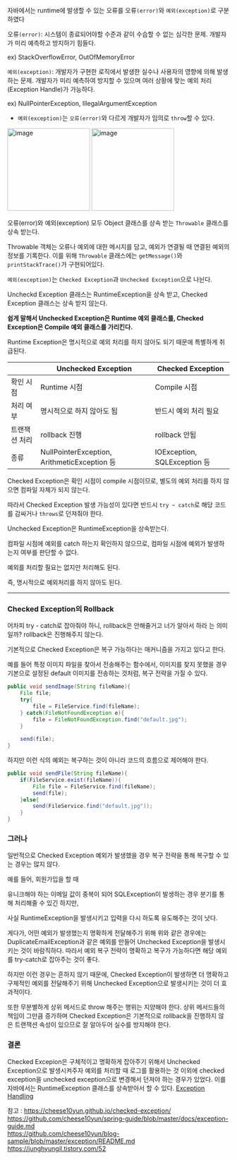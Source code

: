 자바에서는 runtime에 발생할 수 있는 오류를 오류`(error)`와 `예외(exception)`로 구분하였다 

오류`(error)`: 시스템이 종료되어야할 수준과 같이 수습할 수 없는 심각한 문제. 개발자가 미리 예측하고 방지하기 힘들다.

ex) StackOverflowError, OutOfMemoryError

`예외(exception)`: 개발자가 구현한 로직에서 발생한 실수나 사용자의 영향에 의해 발생하는 문제. 개발자가 미리 예측하여 방지할 수 있으며 여러 상황에 맞는 예외 처리(Exception Handle)가 가능하다.

ex) NullPointerException, IllegalArgumentException

- `예외(exception)`는 `오류(error)`와 다르게 개발자가 임의로 `throw`할 수 있다.

<img width="187" alt="image" src="https://github.com/2eungwoo/TIL/assets/89715722/1edd3876-8cd6-4849-b6ab-8a1d465b6ee1"> <img width="187" alt="image" src="https://github.com/2eungwoo/TIL/assets/89715722/c3b12195-a48c-481f-a63d-1ed45d873539">



오류(error)와 예외(exception) 모두 Object 클래스를 상속 받는 `Throwable` 클래스를 상속 받는다.

Throwable 객체는 오류나 예외에 대한 메시지를 담고, 예외가 연결될 때 연결된 예외의 정보를 기록한다. 이를 위해 `Throwable` 클래스에는 `getMessage()`와 `printStackTrace()`가 구현되어있다.

`예외(exception)`는 `Checked Exception`과 `Unchecked Exception`으로 나뉜다.

Uncheckd Exception 클래스는 RuntimeException을 상속 받고, Checked Exception 클래스는 상속 받지 않는다.

**쉽게 말해서 Unchecked Exception은 Runtime 예외 클래스를, Checked Exception은 Compile 예외 클래스를 가리킨다.**

Runtime Exception은 명시적으로 예외 처리를 하지 않아도 되기 때문에 특별하게 취급된다.

|  | Unchecked Exception | Checked Exception |
| --- | --- | --- |
| 확인 시점 | Runtime 시점 | Compile 시점 |
| 처리 여부 | 명시적으로 하지 않아도 됨 | 반드시 예외 처리 필요 |
| 트랜잭션 처리 | rollback 진행 | rollback 안됨 |
| 종류 | NullPointerException, ArithmeticException 등 | IOException, SQLException 등 |

Checked Exception은 확인 시점이 compile 시점이므로, 별도의 예외 처리를 하지 않으면 컴파일 자체가 되지 않는다.

따라서 Checked Exception 발생 가능성이 있다면 반드시 `try ~ catch`로 해당 코드를 감싸거나 `throws`로 던져줘야 한다.

Unchecked Exception은 RuntimeException을 상속받는다.

컴파일 시점에 예외를 catch 하는지 확인하지 않으므로, 컴파일 시점에 예외가 발생하는지 여부를 판단할 수 없다.

예외를 처리할 필요는 없지만 처리해도 된다.

즉, 명시적으로 예외처리를 하지 않아도 된다.

---

### Checked Exception의 Rollback

어차피 try - catch로 잡아줘야 하니, rollback은 안해줄거고 너가 알아서 하라 는 의미일까? rollback은 진행해주지 않는다.

기본적으로 Checked Exception은 복구 가능하다는 매커니즘을 가지고 있다고 한다.

예를 들어 특정 이미지 파일을 찾아서 전송해주는 함수에서, 이미지를 찾지 못했을 경우 기본으로 설정된 default 이미지를 전송하는 것처럼, 복구 전략을 가질 수 있다.

```java
public void sendImage(String fileName){
	File file;
	try{
		file = FileService.find(fileName);
	} catch(FileNotFoundException e){
		file = FileNotFoundException.find("default.jpg");
	}
	
	send(file);
}
```

하지만 이런 식의 예외는 복구하는 것이 아니라 코드의 흐름으로 제어해야 한다.

```java
public void sendFile(String fileName){
	if(FileService.exist(fileName)){
		File file = FileService.find(fileName);
		send(file);
	}else{
		send(FileService.find("default.jpg"));
	}
}
```

### 그러나

일반적으로 Checked Exception 예외가 발생했을 경우 복구 전략을 통해 복구할 수 있는 경우는 많지 않다.

예를 들어, 회원가입을 할 때

유니크해야 하는 이메일 값이 중복이 되어 SQLException이 발생하는 경우 분기를 통해 처리해줄 수 있긴 하지만,

사실 RuntimeException을 발생시키고 입력을 다시 하도록 유도해주는 것이 낫다.

게다가, 어떤 예외가 발생했는지 명확하게 전달해주기 위해 위와 같은 경우에는 DuplicateEmailException과 같은 예외를 만들어 Unchecked Exception을 발생시키는 것이 바람직하다.
따라서 예외 복구 전략이 명확하고 복구가 가능하다면 해당 예외를 try-catch로 잡아주는 것이 좋다.

하지만 이런 경우는 흔하지 않기 때문에, Checked Exception이 발생하면 더 명확하고 구체적인 예외를 전달해주기 위해 Unchecked Exception으로 발생시키는 것이 더 효과적이다.

또한 무분별하게 상위 메서드로 throw 해주는 행위는 지양해야 한다. 상위 메서드들의 책임이 그만큼 증가하며 Checked Exception은 기본적으로 rollback을 진행하지 않은 트랜잭션 속성이 있으므로 잘 알아두어 실수를 방지해야 한다.

### 결론
Checked Excepion은 구체적이고 명확하게 잡아주기 위해서 Unchecked Exception으로 발생시켜주자
예외를 처리할 때 로그를 활용하는 것 이외에 checked exception을 unchecked exception으로 변경해서 던져야 하는 경우가 있었다. 이를 자바에서는 RuntimeException 클래스를 상속받아서 할 수 있다.
[Exception Handling](https://github.com/2eungwoo/TIL/blob/main/Spring/Common-Response/Exception%20Response.md)

참고 : https://cheese10yun.github.io/checked-exception/</br>
https://github.com/cheese10yun/spring-guide/blob/master/docs/exception-guide.md</br>
https://github.com/cheese10yun/blog-sample/blob/master/exception/README.md</br>
https://junghyungil.tistory.com/52

